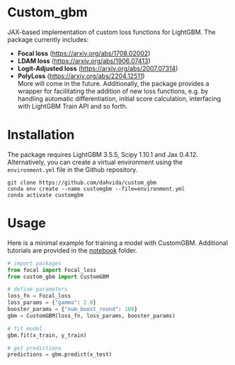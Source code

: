 # Custom_gbm
JAX-based implementation of custom loss functions for LightGBM. The package currently includes:
- **Focal loss** (https://arxiv.org/abs/1708.02002)  
- **LDAM loss** (https://arxiv.org/abs/1906.07413)  
- **Logit-Adjusted loss** (https://arxiv.org/abs/2007.07314)  
- **PolyLoss** (https://arxiv.org/abs/2204.12511)  
More will come in the future. Additionally, the package provides a wrapper for facilitating the addition of new loss functions, e.g. by handling automatic differentiation, initial score calculation, interfacing with LightGBM Train API and so forth.   

# Installation  
The package requires LightGBM 3.5.5, Scipy 1.10.1 and Jax 0.4.12. Alternatively, you can create a virtual environment using the `environment.yml` file in the Github repository.   
```
git clone https://github.com/dahvida/custom_gbm
conda env create --name customgbm --file=environment.yml
conda activate customgbm
```

# Usage
Here is a minimal example for training a model with CustomGBM. Additional tutorials are provided in the [notebook](notebook) folder.
```python
# import packages
from focal import Focal_loss
from custom_gbm import CustomGBM

# define parameters
loss_fn = Focal_loss
loss_params = {"gamma": 2.0}
booster_params = {"num_boost_round": 100}
gbm = CustomGBM(loss_fn, loss_params, booster_params)

# fit model
gbm.fit(x_train, y_train)

# get predictions
predictions = gbm.predict(x_test)
```
